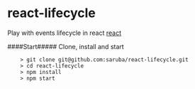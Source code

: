 # react-lifecycle
Play with events lifecycle in react [react](https://facebook.github.io/react/)

####Start#####
Clone, install and start
```
	> git clone git@github.com:saruba/react-lifecycle.git
	> cd react-lifecycle
	> npm install
	> npm start
```
